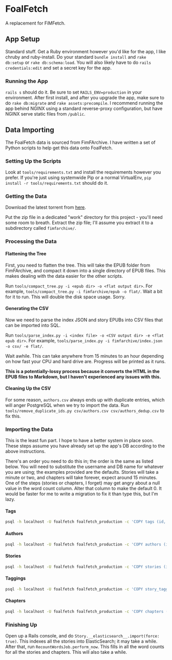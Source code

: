 # FoalFetch
A replacement for FiMFetch.

## App Setup
Standard stuff. Get a Ruby environment however you'd like for the app, I like chruby and ruby-install. Do your standard `bundle install` and `rake db:setup` or `rake db:schema:load`.
You will also likely have to do `rails credentials:edit` and set a secret key for the app.

### Running the App
`rails s` should do it. Be sure to set `RAILS_ENV=production` in your environment. After first install, and after you upgrade the app, make sure to do `rake db:migrate` and `rake assets:precompile`.
I recommend running the app behind NGINX using a standard reverse-proxy configuration, but have NGINX serve static files from `/public`.

## Data Importing
The FoalFetch data is sourced from FimFArchive. I have written a set of Python scripts to help get this data onto FoalFetch.

### Setting Up the Scripts
Look at `tools/requirements.txt` and install the requirements however you prefer. If you're just using systemwide Pip or a normal VirtualEnv, `pip install -r tools/requirements.txt` should do it.

### Getting the Data
Download the latest torrent from [here](https://www.fimfiction.net/user/116950/Fimfarchive).

Put the zip file in a dedicated "work" directory for this project - you'll need some room to breath.
Extract the zip file; I'll assume you extract it to a subdirectory called `fimfarchive/`.

### Processing the Data
#### Flattening the Tree
First, you need to flatten the tree. This will take the EPUB folder from FimFArchive, and compact it down into
a single directory of EPUB files. This makes dealing with the data easier for the other scripts.

Run `tools/compact_tree.py -i <epub dir> -o <flat output dir>`. For example, `tools/compact_tree.py -i fimfarchive/epub -o flat/`. Wait a bit for it to run. This will double the disk space usage. Sorry.

#### Generating the CSV
Now we need to parse the index JSON and story EPUBs into CSV files that can be imported into SQL.

Run `tools/parse_index.py -i <index file> -o <CSV output dir> -e <flat epub dir>`. For example, `tools/parse_index.py -i fimfarchive/index.json -o csv/ -e flat/`.

Wait awhile. This can take anywhere from 15 minutes to an hour depending on how fast your CPU and hard drive are. Progress will be printed as it runs.

**This is a potentially-lossy process because it converts the HTML in the EPUB files to Markdown, but I haven't experienced any issues with this.**

#### Cleaning Up the CSV
For some reason, `authors.csv` always ends up with duplicate entries, which will anger PostgreSQL when we try to import the data. Run `tools/remove_duplicate_ids.py csv/authors.csv csv/authors_dedup.csv` to fix this.

### Importing the Data
This is the least fun part. I hope to have a better system in place soon. These steps assume you have already set up the app's DB according to the above instructions.

There's an order you need to do this in; the order is the same as listed below. You will need to substitute the username and DB name for whatever you are using; the examples provided are the defaults.
Stories will take a minute or two, and chapters will take forever, expect around 15 minutes.
One of the steps (stories or chapters, I forget) may get angry about a null value in the word count column. Alter that column to make the default 0. It would be faster for me to write a migration to fix it than type this, but I'm lazy.

#### Tags
```bash
psql -h localhost -U foalfetch foalfetch_production -c 'COPY tags (id, name, old_id, type) FROM stdin WITH (FORMAT csv, ON_ERROR ignore)' < tags.csv
```

#### Authors
```bash
psql -h localhost -U foalfetch foalfetch_production -c 'COPY authors (id, name, num_blog_posts, num_followers, avatar, bio_html, date_joined) FROM stdin WITH (FORMAT csv, ON_ERROR ignore)' < authors_dedup.csv
```

#### Stories
```bash
psql -h localhost -U foalfetch foalfetch_production -c 'COPY stories (id, author_id, color, completion_status, content_rating, cover_image, date_published, date_updated, date_modified, description_html, num_comments, num_views, prequel, rating, short_description, title, total_num_views) FROM stdin WITH (FORMAT csv, ON_ERROR ignore)' < stories.csv
```

#### Taggings
```bash
psql -h localhost -U foalfetch foalfetch_production -c 'COPY story_taggings (story_id, tag_id) FROM stdin WITH (FORMAT csv, ON_ERROR ignore)' < taggings.csv
```

#### Chapters
```bash
psql -h localhost -U foalfetch foalfetch_production -c 'COPY chapters (id, story_id, number, date_published, date_modified, num_views, title, body) FROM stdin WITH (FORMAT csv, ON_ERROR ignore)' < chapters.csv
```

### Finishing Up
Open up a Rails console, and do `Story.__elasticsearch__.import(force: true)`. This indexes all the stories into ElasticSearch; it may take a while.
After that, run `RecountWordsJob.perform_now`. This fills in all the word counts for all the stories and chapters. This will also take a while.